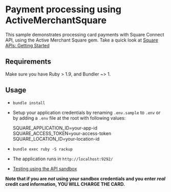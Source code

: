 # Payment processing using ActiveMerchantSquare

This sample demonstrates processing card payments with Square Connect API, using the
Active Merchant Square gem. Take a quick look at [Square APIs: Getting Started](https://docs.connect.squareup.com/articles/getting-started)

## Requirements

Make sure you have Ruby > 1.9, and Bundler  ~> 1.

## Usage

* `bundle install`
* Setup your application credentials by renaming `.env.sample` to `.env` or by adding a `.env` file at the root with following values:

    SQUARE_APPLICATION_ID=your-app-id
    SQUARE_ACCESS_TOKEN=your-access-token
    SQUARE_LOCATION_ID=your-location-id

* `bundle exec ruby -S rackup`
* The application runs in `http://localhost:9292/`
* [Testing using the API sandbox](https://docs.connect.squareup.com/articles/using-sandbox)

**Note that if you are _not_ using your sandbox credentials and you enter _real_
credit card information, YOU WILL CHARGE THE CARD.**
